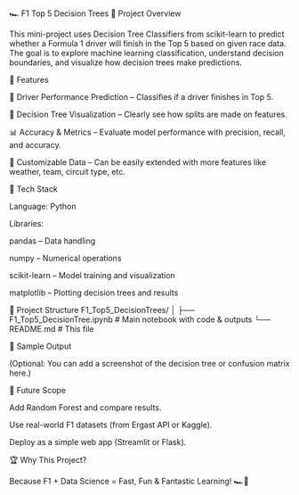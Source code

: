 🏎️ F1 Top 5 Decision Trees
📌 Project Overview

This mini-project uses Decision Tree Classifiers from scikit-learn to predict whether a Formula 1 driver will finish in the Top 5 based on given race data. The goal is to explore machine learning classification, understand decision boundaries, and visualize how decision trees make predictions.

🚀 Features

🏁 Driver Performance Prediction – Classifies if a driver finishes in Top 5.

🌳 Decision Tree Visualization – Clearly see how splits are made on features.

📊 Accuracy & Metrics – Evaluate model performance with precision, recall, and accuracy.

🔧 Customizable Data – Can be easily extended with more features like weather, team, circuit type, etc.

🧠 Tech Stack

Language: Python

Libraries:

pandas – Data handling

numpy – Numerical operations

scikit-learn – Model training and visualization

matplotlib – Plotting decision trees and results

📂 Project Structure
F1_Top5_DecisionTrees/
│
├── F1_Top5_DecisionTree.ipynb   # Main notebook with code & outputs
└── README.md                    # This file

📸 Sample Output

(Optional: You can add a screenshot of the decision tree or confusion matrix here.)

🔮 Future Scope

Add Random Forest and compare results.

Use real-world F1 datasets (from Ergast API or Kaggle).

Deploy as a simple web app (Streamlit or Flask).

🏆 Why This Project?

Because F1 + Data Science = Fast, Fun & Fantastic Learning! 🏎️💨
